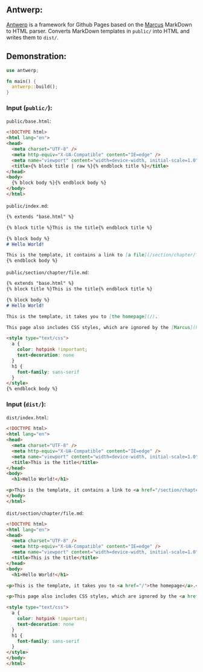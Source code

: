 ## Antwerp:
[Antwerp](https://crates.io/crates/antwerp) is a framework for Github Pages based on the [Marcus](https://crates.io/crates/marcus) MarkDown to HTML parser. Converts MarkDown templates in `public/` into HTML and writes them to `dist/`.

## Demonstration:

```rust
use antwerp;

fn main() {
  antwerp::build();
}
```

### Input (`public/`):

`public/base.html`:
```html
<!DOCTYPE html>
<html lang="en">
<head>
  <meta charset="UTF-8" />
  <meta http-equiv="X-UA-Compatible" content="IE=edge" />
  <meta name="viewport" content="width=device-width, initial-scale=1.0" />
  <title>{% block title | raw %}{% endblock title %}</title>
</head>
<body>
  {% block body %}{% endblock body %}
</body>
</html>
```

`public/index.md`:
```markdown
{% extends "base.html" %}

{% block title %}This is the title{% endblock title %}

{% block body %}
# Hello World!

This is the template, it contains a link to [a file](/section/chapter/file.html) in the first chapter of a random section.
{% endblock body %}
```

`public/section/chapter/file.md`:
```markdown
{% extends "base.html" %}
{% block title %}This is the title{% endblock title %}

{% block body %}
# Hello World!

This is the template, it takes you to [the homepage](/).

This page also includes CSS styles, which are ignored by the [Marcus](https://crates.io/crates/marcus) MarkDown to HTML converter.

<style type="text/css">
  a {
    color: hotpink !important;
    text-decoration: none
  }
  h1 {
    font-family: sans-serif
  }
</style>
{% endblock body %}
```

### Input (`dist/`):

`dist/index.html`:
```html
<!DOCTYPE html>
<html lang="en">
<head>
  <meta charset="UTF-8" />
  <meta http-equiv="X-UA-Compatible" content="IE=edge" />
  <meta name="viewport" content="width=device-width, initial-scale=1.0" />
  <title>This is the title</title>
</head>
<body>
  <h1>Hello World!</h1>

<p>This is the template, it contains a link to <a href="/section/chapter/file.html">a file</a> in the first chapter of a random section.</p>
</body>
</html>
```

`dist/section/chapter/file.md`:
```html
<!DOCTYPE html>
<html lang="en">
<head>
  <meta charset="UTF-8" />
  <meta http-equiv="X-UA-Compatible" content="IE=edge" />
  <meta name="viewport" content="width=device-width, initial-scale=1.0" />
  <title>This is the title</title>
</head>
<body>
  <h1>Hello World!</h1>

<p>This is the template, it takes you to <a href="/">the homepage</a>.</p>

<p>This page also includes CSS styles, which are ignored by the <a href="https://crates.io/crates/marcus">Marcus</a> MarkDown to HTML converter.</p>

<style type="text/css">
  a {
    color: hotpink !important;
    text-decoration: none
  }
  h1 {
    font-family: sans-serif
  }
</style>
</body>
</html>
```
